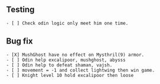 ## Testing
    - [ ] Check odin logic only meet him one time.

## Bug fix
    - [X] MushGhost have no effect on Mysthril(9) armor.
    - [ ] Odin help excalipoor, mushghost, abysss
    - [ ] Odin help to defeat shaman, vajsh.
    - [ ] movement = -1 and collect lightwing then win game.
    - [ ] Knight level 10 hold excalipoor then loose


